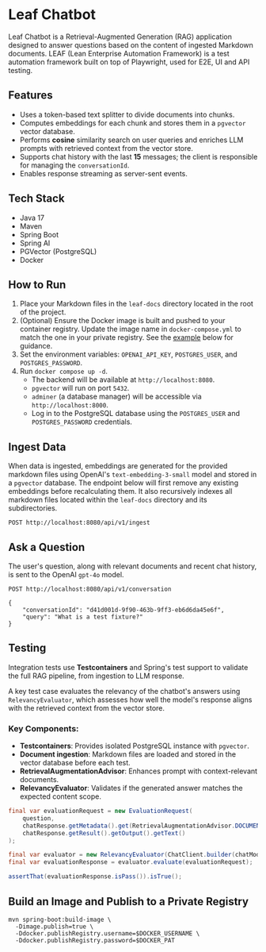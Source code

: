 # Leaf Chatbot

Leaf Chatbot is a Retrieval-Augmented Generation (RAG) application designed to answer questions
based on the content of ingested Markdown documents. LEAF (Lean Enterprise Automation Framework) is
a test automation framework built on top of Playwright, used for E2E, UI and API testing.

## Features

- Uses a token-based text splitter to divide documents into chunks.
- Computes embeddings for each chunk and stores them in a `pgvector` vector database.
- Performs **cosine** similarity search on user queries and enriches LLM prompts with retrieved
  context from the vector store.
- Supports chat history with the last **15** messages; the client is responsible for managing the
  `conversationId`.
- Enables response streaming as server-sent events.

## Tech Stack

- Java 17
- Maven
- Spring Boot
- Spring AI
- PGVector (PostgreSQL)
- Docker

## How to Run

1. Place your Markdown files in the `leaf-docs` directory located in the root of the project.
2. (Optional) Ensure the Docker image is built and pushed to your container registry. Update the
   image name in `docker-compose.yml` to match the one in your private registry. See
   the [example](#build-an-image-and-publish-to-a-private-registry) below for guidance.
3. Set the environment variables: `OPENAI_API_KEY`, `POSTGRES_USER`, and `POSTGRES_PASSWORD`.
4. Run `docker compose up -d`.
    - The backend will be available at `http://localhost:8080`.
    - `pgvector` will run on port `5432`.
    - `adminer` (a database manager) will be accessible via `http://localhost:8000`.
    - Log in to the PostgreSQL database using the `POSTGRES_USER` and `POSTGRES_PASSWORD`
      credentials.

## Ingest Data

When data is ingested, embeddings are generated for the provided markdown files using OpenAI's
`text-embedding-3-small` model and stored in a `pgvector` database. The endpoint below will first
remove any existing embeddings before recalculating them. It also recursively indexes all markdown
files located within the `leaf-docs` directory and its subdirectories.

```shell
POST http://localhost:8080/api/v1/ingest
```

## Ask a Question

The user's question, along with relevant documents and recent chat history, is sent to the OpenAI
`gpt-4o` model.

```shell
POST http://localhost:8080/api/v1/conversation

{
    "conversationId": "d41d001d-9f90-463b-9ff3-eb6d6da45e6f",
    "query": "What is a test fixture?"
}
```

## Testing

Integration tests use **Testcontainers** and Spring's test support to validate the full RAG
pipeline, from ingestion to LLM response.

A key test case evaluates the relevancy of the chatbot's answers using `RelevancyEvaluator`, which
assesses how well the model's response aligns with the retrieved context from the vector store.

### Key Components:

- **Testcontainers**: Provides isolated PostgreSQL instance with `pgvector`.
- **Document ingestion**: Markdown files are loaded and stored in the vector database before each
  test.
- **RetrievalAugmentationAdvisor**: Enhances prompt with context-relevant documents.
- **RelevancyEvaluator**: Validates if the generated answer matches the expected content scope.

```java
final var evaluationRequest = new EvaluationRequest(
    question,
    chatResponse.getMetadata().get(RetrievalAugmentationAdvisor.DOCUMENT_CONTEXT),
    chatResponse.getResult().getOutput().getText()
);

final var evaluator = new RelevancyEvaluator(ChatClient.builder(chatModel));
final var evaluationResponse = evaluator.evaluate(evaluationRequest);

assertThat(evaluationResponse.isPass()).isTrue();
```

## Build an Image and Publish to a Private Registry

```shell
mvn spring-boot:build-image \
  -Dimage.publish=true \
  -Ddocker.publishRegistry.username=$DOCKER_USERNAME \
  -Ddocker.publishRegistry.password=$DOCKER_PAT
```
